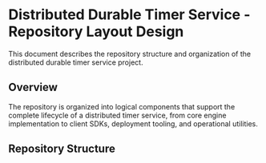 # Distributed Durable Timer Service - Repository Layout Design

This document describes the repository structure and organization of the distributed durable timer service project.

## Overview

The repository is organized into logical components that support the complete lifecycle of a distributed timer service, from core engine implementation to client SDKs, deployment tooling, and operational utilities.

## Repository Structure
